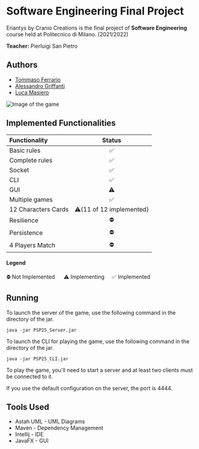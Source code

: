 # Software Engineering Final Project

Eriantys by Cranio Creations is the final project of **Software Engineering** course held
at Politecnico di Milano. (2021/2022)

**Teacher:** Pierluigi San Pietro

## Authors
* [Tommaso Ferrario](https://github.com/tommi00)
* [Alessandro Griffanti](https://github.com/AlessandroGriffanti)
* [Luca Masiero](https://github.com/LucaMasiero)



![Image of the game](src/main/resources/graphics/box_image.png)

## Implemented Functionalities
| Functionality       |          Status          |
|:--------------------|:------------------------:|
| Basic rules         |            ✅             |
| Complete rules      |            ✅             |
| Socket              |            ✅             |
| CLI                 |            ✅             |
| GUI                 |            ⚠️            |
| Multiple games      |            ✅             |
| 12 Characters Cards | ⚠️(11 of 12 implemented) |
| Resilience          |            ⛔             |
| Persistence         |            ⛔             |
| 4 Players Match     |            ⛔             |

#### Legend
⛔ Not Implemented &nbsp;&nbsp;&nbsp;&nbsp; ⚠️ Implementing&nbsp;&nbsp;&nbsp;&nbsp; ✅ Implemented

## Running
To launch the server of the game, use the following command in the directory of the jar.

```
java -jar PSP25_Server.jar 
```
To launch the CLI for playing the game, use the following command in the directory of the jar.

```
java -jar PSP25_CLI.jar 
```
To play the game,  you'll need to start a server and at least two clients must be connected to it.

If you use the default configuration on the server, the port is 4444.


## Tools Used
* Astah UML - UML Diagrams
* Maven - Dependency Management
* Intellij - IDE
* JavaFX - GUI
